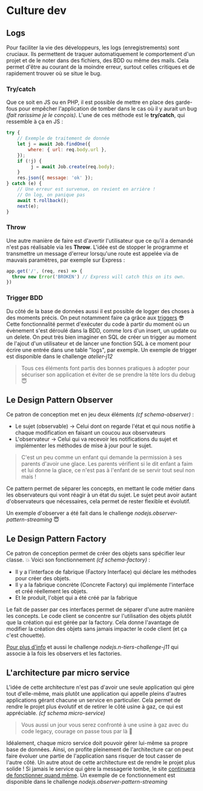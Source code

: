 

# Culture dev

## Logs
Pour faciliter la vie des développeurs, les logs (enregistrements) sont cruciaux.
Ils permettent de traquer automatiquement le comportement d'un projet et de le noter dans des fichiers, des BDD ou même des mails.
Cela permet d'être au courant de la moindre erreur, surtout celles critiques et de rapidement trouver où se situe le bug.

### Try/catch
Que ce soit en JS ou en PHP, il est possible de mettre en place des garde-fous pour empêcher l'application de tomber dans le cas où il y aurait un bug *(fait rarissime je le conçois)*.
L'une de ces méthode est le **try/catch**, qui ressemble à ça en JS :
```js
try {
    // Exemple de traitement de donnée
    let j = await Job.findOne({
        where: { url: req.body.url },
    });
    if (!j) {
         j = await Job.create(req.body);
    }
    res.json({ message: 'ok' });
} catch (e) {
	// Une erreur est survenue, on revient en arrière !
	// On log, on panique pas
    await t.rollback();
    next(e);
}
```

### Throw
Une autre manière de faire est d'avertir l'utilisateur que ce qu'il a demandé n'est pas réalisable via les **Throw**.
L'idée est de stopper le programme et transmettre un message d'erreur lorsqu'une route est appelée via de mauvais paramètres, par exemple sur Express :
```js
app.get('/', (req, res) => {
  throw new Error('BROKEN') // Express will catch this on its own.
})
```

### Trigger BDD
Du côté de la base de données aussi il est possible de logger des choses à des moments précis.
On peut notamment faire ça grâce aux [triggers](https://www.enterprisedb.com/postgres-tutorials/everything-you-need-know-about-postgresql-triggers) 😎
Cette fonctionnalité permet d'exécuter du code à partir du moment où un évènement s'est déroulé dans la BDD, comme lors d'un insert, un update ou un delete.
On peut très bien imaginer en SQL de créer un trigger au moment de l'ajout d'un utilisateur et de lancer une fonction SQL à ce moment pour écrire une entrée dans une table "logs", par exemple.
Un exemple de trigger est disponible dans le challenge *atelier-j12*

> Tous ces éléments font partis des bonnes pratiques à adopter pour
> sécuriser son application et éviter de se prendre la tête lors du
> debug 😇

## Le Design Pattern Observer
Ce patron de conception met en jeu deux éléments *(cf schema-observer)* :

 - Le sujet (observable) -> Celui dont on regarde l'état et qui nous notifie à chaque modification en faisant un coucou aux observateurs
 - L'observateur -> Celui qui va recevoir les notifications du sujet et implémenter les méthodes de mise à jour pour le sujet.

> C'est un peu comme un enfant qui demande la permission à ses parents d'avoir une glace. Les parents vérifient si le dit enfant a faim et lui donne la glace, ce n'est pas à l'enfant de se servir tout seul non mais !

Ce pattern permet de séparer les concepts, en mettant le code métier dans les observateurs qui vont réagir à un état du sujet. Le sujet peut avoir autant d'observateurs que nécessaires, cela permet de rester flexible et évolutif.

Un exemple d'observer a été fait dans le challenge *nodejs.observer-pattern-streaming* 😇

## Le Design Pattern Factory
Ce patron de conception permet de créer des objets sans spécifier leur classe. 💥
Voici son fonctionnement *(cf schema-factory)* :

 - Il y a l'interface de fabrique (Factory Interface) qui déclare les méthodes pour créer des objets.
 - Il y a la fabrique concrète (Concrete Factory) qui implémente l'interface et créé réellement les objets.
 - Et le produit, l'objet qui a été créé par la fabrique

Le fait de passer par ces interfaces permet de séparer d'une autre manière les concepts.
Le code client se concentre sur l'utilisation des objets plutôt que la création qui est gérée par la factory.
Cela donne l'avantage de modifier la création des objets sans jamais impacter le code client (et ça c'est chouette).

[Pour plus d'info](https://medium.com/geekculture/node-js-and-factory-pattern-ddabcfe6541c) et aussi le challenge *nodejs.n-tiers-challenge-j11* qui associe à la fois les observers et les factories.

## L'architecture par micro service
L'idée de cette architecture n'est pas d'avoir une seule application qui gère tout d'elle-même, mais plutôt une application qui appelle pleins d'autres applications gérant chacune un service en particulier. Cela permet de rendre le projet plus évolutif et de retirer le côté usine à gaz, ce qui est appréciable. *(cf schema micro-service)*

> Vous aussi un jour vous serez confronté à une usine à gaz avec du code legacy, courage on passe tous par là 💪

Idéalement, chaque micro service doit pouvoir gérer lui-même sa propre base de données. Ainsi, on profite pleinement de l'architecture car on peut faire évoluer une partie de l'application sans risquer de tout casser de l'autre côté.
Un autre atout de cette architecture est de rendre le projet plus solide ! Si jamais le service qui gère la messagerie tombe, le site [continuera de fonctionner quand même](https://tenor.com/ZFDg.gif).
Un exemple de ce fonctionnement est disponible dans le challenge *nodejs.observer-pattern-streaming*